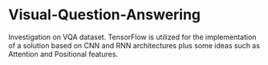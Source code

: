 # Visual-Question-Answering
Investigation on VQA dataset. TensorFlow is utilized for the implementation of a solution based on CNN and RNN architectures plus some ideas such as Attention and Positional features.
